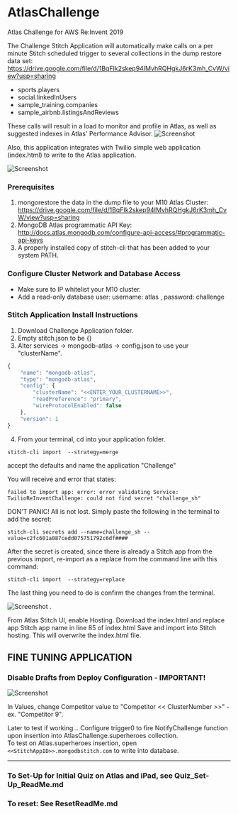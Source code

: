 # AtlasChallenge
Atlas Challenge for AWS Re:Invent 2019

The Challenge Stitch Application will automatically make calls on a per minute Stitch scheduled trigger to several collections in the dump restore data set: https://drive.google.com/file/d/1BqFIk2skep94IMvhRQHgkJ6rK3mh_CvW/view?usp=sharing

- sports.players
- social.linkedInUsers
- sample_training.companies
- sample_airbnb.listingsAndReviews

These calls will result in a load to monitor and profile in Atlas, as well as suggested indexes in Atlas' Performance Advisor.
![Screenshot](https://user-images.githubusercontent.com/15270412/69666842-88667480-1052-11ea-8c8d-023961c70a52.png)

Also, this application integrates with Twilio simple web application (index.html) to write to the Atlas application.

![Screenshot](https://user-images.githubusercontent.com/15270412/69691220-0b5bef00-1094-11ea-80e2-ed0df68c089f.png)


### Prerequisites
1. mongorestore the data in the dump file to your M10 Atlas Cluster: https://drive.google.com/file/d/1BqFIk2skep94IMvhRQHgkJ6rK3mh_CvW/view?usp=sharing
2. MongoDB Atlas programmatic API Key: http://docs.atlas.mongodb.com/configure-api-access/#programmatic-api-keys
3. A properly installed copy of stitch-cli that has been added to your system PATH.

### Configure Cluster Network and Database Access 
- Make sure to IP whitelist your M10 cluster.  
- Add a read-only database user: username: atlas , password: challenge

### Stitch Application Install Instructions
1. Download Challenge Application folder.
2. Empty stitch.json to be {}
3. Alter services -> mongodb-atlas -> config.json to use your "clusterName".

```javascript
{ 
    "name": "mongodb-atlas",  
    "type": "mongodb-atlas",  
    "config": { 
        "clusterName": "<<ENTER_YOUR_CLUSTERNAME>>",  
        "readPreference": "primary",  
        "wireProtocolEnabled": false  
    },  
    "version": 1 
}  
```


4. From your terminal, cd into your application folder.

```stitch-cli import  --strategy=merge```

accept the defaults and name the application "Challenge" 

You will receive and error that states:  

```failed to import app: error: error validating Service: TwilioReInventChallenge: could not find secret "challenge_sh"``` 
  
DON'T PANIC! All is not lost. Simply paste the following in the terminal to add the secret:  

```stitch-cli secrets add --name=challenge_sh --value=c2fc601a087cedd075751792c6df####```   

After the secret is created, since there is already a Stitch app from the previous import, re-import as a replace from the command line with this command:

```stitch-cli import  --strategy=replace```

The last thing you need to do is confirm the changes from the terminal.

![Screenshot](https://user-images.githubusercontent.com/15270412/69675917-527ebb80-1065-11ea-8665-6cab22f02371.png) . 


From Atlas Stitch UI, enable Hosting.
Download the index.html and replace app Stitch app name in line 85 of index.html
Save and import into Stitch hosting. This will overwrite the index.html file.  

## FINE TUNING APPLICATION

### Disable Drafts from Deploy Configuration - IMPORTANT!

![Screenshot](https://user-images.githubusercontent.com/15270412/69676438-5a8b2b00-1066-11ea-85da-775fa5e4604a.png)


In Values, change Competitor value to "Competitor << ClusterNumber >>" - ex. "Competitor 9".


Later to test if working... 
Configure trigger0 to fire NotifyChallenge function upon insertion into AtlasChallenge.superheroes collection.   
To test on Atlas.superheroes insertion, open
``` <<StitchAppID>>.mongodbstitch.com```
to write into database.

_________________________

### To Set-Up for Initial Quiz on Atlas and iPad, see Quiz_Set-Up_ReadMe.md
### To reset: See ResetReadMe.md
